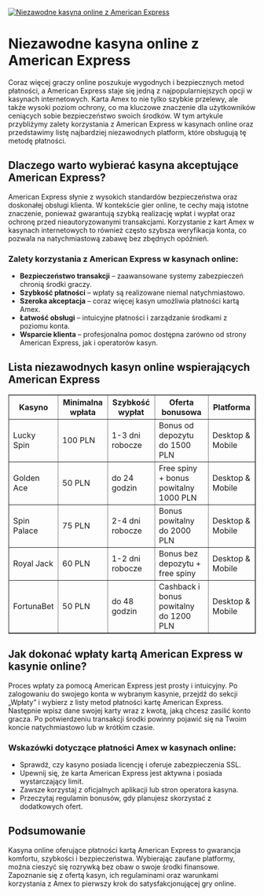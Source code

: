 [![Niezawodne kasyna online z American Express](https://123-caf.pages.dev/gitsignup.png)](https://vrmoo.ru/Bt82HjjY)

<h1>Niezawodne kasyna online z American Express</h1> <p>Coraz więcej graczy online poszukuje wygodnych i bezpiecznych metod płatności, a American Express staje się jedną z najpopularniejszych opcji w kasynach internetowych. Karta Amex to nie tylko szybkie przelewy, ale także wysoki poziom ochrony, co ma kluczowe znaczenie dla użytkowników ceniących sobie bezpieczeństwo swoich środków. W tym artykule przybliżymy zalety korzystania z American Express w kasynach online oraz przedstawimy listę najbardziej niezawodnych platform, które obsługują tę metodę płatności.</p>  <h2>Dlaczego warto wybierać kasyna akceptujące American Express?</h2> <p>American Express słynie z wysokich standardów bezpieczeństwa oraz doskonałej obsługi klienta. W kontekście gier online, te cechy mają istotne znaczenie, ponieważ gwarantują szybką realizację wpłat i wypłat oraz ochronę przed nieautoryzowanymi transakcjami. Korzystanie z kart Amex w kasynach internetowych to również często szybsza weryfikacja konta, co pozwala na natychmiastową zabawę bez zbędnych opóźnień.</p>  <h3>Zalety korzystania z American Express w kasynach online:</h3> <ul>   <li><strong>Bezpieczeństwo transakcji</strong> – zaawansowane systemy zabezpieczeń chronią środki graczy.</li>   <li><strong>Szybkość płatności</strong> – wpłaty są realizowane niemal natychmiastowo.</li>   <li><strong>Szeroka akceptacja</strong> – coraz więcej kasyn umożliwia płatności kartą Amex.</li>   <li><strong>Łatwość obsługi</strong> – intuicyjne płatności i zarządzanie środkami z poziomu konta.</li>   <li><strong>Wsparcie klienta</strong> – profesjonalna pomoc dostępna zarówno od strony American Express, jak i operatorów kasyn.</li> </ul>  <h2>Lista niezawodnych kasyn online wspierających American Express</h2> <table border="1" cellspacing="0" cellpadding="8">   <thead>     <tr>       <th>Kasyno</th>       <th>Minimalna wpłata</th>       <th>Szybkość wypłat</th>       <th>Oferta bonusowa</th>       <th>Platforma</th>     </tr>   </thead>   <tbody>     <tr>       <td>Lucky Spin</td>       <td>100 PLN</td>       <td>1-3 dni robocze</td>       <td>Bonus od depozytu do 1500 PLN</td>       <td>Desktop & Mobile</td>     </tr>     <tr>       <td>Golden Ace</td>       <td>50 PLN</td>       <td>do 24 godzin</td>       <td>Free spiny + bonus powitalny 1000 PLN</td>       <td>Desktop & Mobile</td>     </tr>     <tr>       <td>Spin Palace</td>       <td>75 PLN</td>       <td>2-4 dni robocze</td>       <td>Bonus powitalny do 2000 PLN</td>       <td>Desktop & Mobile</td>     </tr>     <tr>       <td>Royal Jack</td>       <td>60 PLN</td>       <td>1-2 dni robocze</td>       <td>Bonus bez depozytu + free spiny</td>       <td>Desktop & Mobile</td>     </tr>     <tr>       <td>FortunaBet</td>       <td>50 PLN</td>       <td>do 48 godzin</td>       <td>Cashback i bonus powitalny do 1200 PLN</td>       <td>Desktop & Mobile</td>     </tr>   </tbody> </table>  <h2>Jak dokonać wpłaty kartą American Express w kasynie online?</h2> <p>Proces wpłaty za pomocą American Express jest prosty i intuicyjny. Po zalogowaniu do swojego konta w wybranym kasynie, przejdź do sekcji „Wpłaty” i wybierz z listy metod płatności kartę American Express. Następnie wpisz dane swojej karty wraz z kwotą, jaką chcesz zasilić konto gracza. Po potwierdzeniu transakcji środki powinny pojawić się na Twoim koncie natychmiastowo lub w krótkim czasie.</p>  <h3>Wskazówki dotyczące płatności Amex w kasynach online:</h3> <ul>   <li>Sprawdź, czy kasyno posiada licencję i oferuje zabezpieczenia SSL.</li>   <li>Upewnij się, że karta American Express jest aktywna i posiada wystarczający limit.</li>   <li>Zawsze korzystaj z oficjalnych aplikacji lub stron operatora kasyna.</li>   <li>Przeczytaj regulamin bonusów, gdy planujesz skorzystać z dodatkowych ofert.</li> </ul>  <h2>Podsumowanie</h2> <p>Kasyna online oferujące płatności kartą American Express to gwarancja komfortu, szybkości i bezpieczeństwa. Wybierając zaufane platformy, można cieszyć się rozrywką bez obaw o swoje środki finansowe. Zapoznanie się z ofertą kasyn, ich regulaminami oraz warunkami korzystania z Amex to pierwszy krok do satysfakcjonującej gry online.</p>